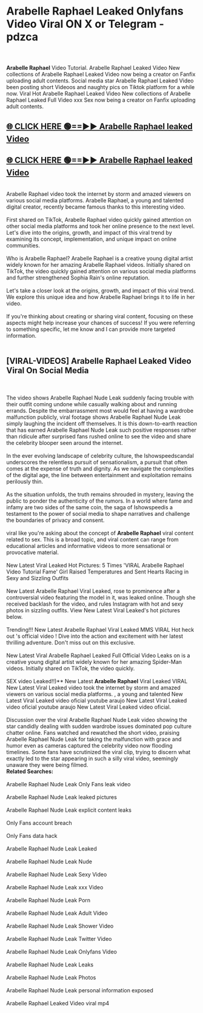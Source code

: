 <h1> Arabelle Raphael Leaked Onlyfans Video Viral ON X or Telegram - pdzca </h1>

# 
<br>
<strong>Arabelle Raphael</strong> Video Tutorial. Arabelle Raphael Leaked Video New collections of  Arabelle Raphael Leaked Video now being a creator on Fanfix uploading adult contents. Social media star Arabelle Raphael Leaked Video been posting short Videoos and naughty pics on Tiktok platform for a while now. Viral Hot Arabelle Raphael Leaked Video New collections of Arabelle Raphael Leaked Full Video xxx Sex now being a creator on Fanfix uploading adult contents.
<br>

## [🌐 CLICK HERE 🟢==►► Arabelle Raphael leaked Video ](https://onlyclips.site?title=Arabelle_Raphael&ref=git)


## [🌐 CLICK HERE 🟢==►► Arabelle Raphael leaked Video ](https://onlyclips.site?title=Arabelle_Raphael&ref=git)

<br>
Arabelle Raphael video took the internet by storm and amazed viewers on various social media platforms. Arabelle Raphael, a young and talented digital creator, recently became famous thanks to this interesting video.
<br><br>
First shared on TikTok, Arabelle Raphael video quickly gained attention on other social media platforms and took her online presence to the next level. Let's dive into the origins, growth, and impact of this viral trend by examining its concept, implementation, and unique impact on online communities.
<br><br>
Who is Arabelle Raphael? Arabelle Raphael is a creative young digital artist widely known for her amazing Arabelle Raphael videos. Initially shared on TikTok, the video quickly gained attention on various social media platforms and further strengthened Sophia Rain's online reputation.
<br><br>
Let's take a closer look at the origins, growth, and impact of this viral trend. We explore this unique idea and how Arabelle Raphael brings it to life in her video.
<br><br>
If you're thinking about creating or sharing viral content, focusing on these aspects might help increase your chances of success! If you were referring to something specific, let me know and I can provide more targeted information.
<br><br>
<h2>[VIRAL-VIDEOS] Arabelle Raphael Leaked Video Viral On Social Media</h2>
<br><br>
The video shows Arabelle Raphael Nude Leak suddenly facing trouble with their outfit coming undone while casually walking about and running errands. Despite the embarrassment most would feel at having a wardrobe malfunction publicly, viral footage shows Arabelle Raphael Nude Leak simply laughing the incident off themselves. It is this down-to-earth reaction that has earned Arabelle Raphael Nude Leak such positive responses rather than ridicule after surprised fans rushed online to see the video and share the celebrity blooper seen around the internet.
<br><br>
In the ever evolving landscape of celebrity culture, the Ishowspeedscandal underscores the relentless pursuit of sensationalism, a pursuit that often comes at the expense of truth and dignity. As we navigate the complexities of the digital age, the line between entertainment and exploitation remains perilously thin.
<br><br>
As the situation unfolds, the truth remains shrouded in mystery, leaving the public to ponder the authenticity of the rumors. In a world where fame and infamy are two sides of the same coin, the saga of Ishowspeedis a testament to the power of social media to shape narratives and challenge the boundaries of privacy and consent.
<br><br>
viral like you're asking about the concept of <strong>Arabelle Raphael</strong> viral content related to sex. This is a broad topic, and viral content can range from educational articles and informative videos to more sensational or provocative material.
<br><br>
New Latest Viral Leaked Hot Pictures: 5 Times 'VIRAL Arabelle Raphael Video Tutorial Fame' Girl Raised Temperatures and Sent Hearts Racing in Sexy and Sizzling Outfits
<br><br>
New Latest Arabelle Raphael Viral Leaked, rose to prominence after a controversial video featuring the model in it, was leaked online. Though she received backlash for the video, and rules Instagram with hot and sexy photos in sizzling outfits. View New Latest Viral Leaked's hot pictures below.
<br><br>
Trending!!! New Latest Arabelle Raphael Viral Leaked MMS VIRAL Hot heck out 's official video ! Dive into the action and excitement with her latest thrilling adventure. Don't miss out on this exclusive.
<br><br>
New Latest Viral Arabelle Raphael Leaked Full Official Video Leaks on  is a creative young digital artist widely known for her amazing Spider-Man videos. Initially shared on TikTok, the video quickly.
<br><br>
SEX video Leaked!!)** New Latest <strong>Arabelle Raphael</strong> Viral Leaked VIRAL New Latest Viral Leaked video took the internet by storm and amazed viewers on various social media platforms. , a young and talented New Latest Viral Leaked video oficial youtube araujo New Latest Viral Leaked video oficial youtube araujo New Latest Viral Leaked video oficial.
<br><br>
Discussion over the viral Arabelle Raphael Nude Leak video showing the star candidly dealing with sudden wardrobe issues dominated pop culture chatter online. Fans watched and rewatched the short video, praising Arabelle Raphael Nude Leak for taking the malfunction with grace and humor even as cameras captured the celebrity video now flooding timelines. Some fans have scrutinized the viral clip, trying to discern what exactly led to the star appearing in such a silly viral video, seemingly unaware they were being filmed.
<br>
<strong>Related Searches:</strong>
<br><br>
Arabelle Raphael Nude Leak Only Fans leak video
<br><br>
Arabelle Raphael Nude Leak leaked pictures
<br><br>
Arabelle Raphael Nude Leak explicit content leaks
<br><br>
Only Fans account breach
<br><br>
Only Fans data hack
<br><br>
Arabelle Raphael Nude Leak Leaked
<br><br>
Arabelle Raphael Nude Leak Nude
<br><br>
Arabelle Raphael Nude Leak Sexy Video
<br><br>
Arabelle Raphael Nude Leak xxx Video
<br><br>
Arabelle Raphael Nude Leak Porn
<br><br>
Arabelle Raphael Nude Leak Adult Video
<br><br>
Arabelle Raphael Nude Leak Shower Video
<br><br>
Arabelle Raphael Nude Leak Twitter Video
<br><br>
Arabelle Raphael Nude Leak Onlyfans Video
<br><br>
Arabelle Raphael Nude Leak Leaks
<br><br>
Arabelle Raphael Nude Leak Photos
<br><br>
Arabelle Raphael Nude Leak personal information exposed
<br><br>
Arabelle Raphael Leaked Video viral mp4